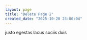 ```yaml
---
layout: page
title: "Delete Page 2"
created_date: "2025-10-20 23:00:04"
---
```


justo egestas lacus sociis duis 
